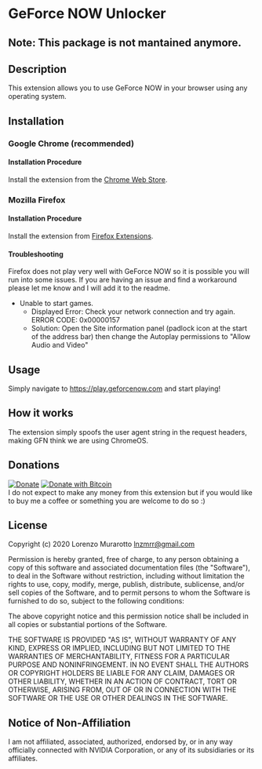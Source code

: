 # GeForce NOW Unlocker

## Note: This package is not mantained anymore.

## Description

This extension allows you to use GeForce NOW in your browser using any operating system.

## Installation

### Google Chrome (recommended)

#### Installation Procedure

Install the extension from the [Chrome Web Store](https://chrome.google.com/webstore/detail/chgiddljhokfbppnhfphdabejocpopgk).

### Mozilla Firefox

#### Installation Procedure

Install the extension from [Firefox Extensions](https://addons.mozilla.org/firefox/addon/geforce-now-unlocker).

#### Troubleshooting

Firefox does not play very well with GeForce NOW so it is possible you will run into some issues.
If you are having an issue and find a workaround please let me know and I will add it to the readme.

- Unable to start games.
  - Displayed Error: Check your network connection and try again. ERROR CODE: 0x00000157
  - Solution: Open the Site information panel (padlock icon at the start of the address bar) then change the Autoplay permissions to "Allow Audio and Video"

## Usage

Simply navigate to https://play.geforcenow.com and start playing!

## How it works

The extension simply spoofs the user agent string in the request headers, making GFN think we are using ChromeOS.

## Donations

[![Donate](https://img.shields.io/badge/Donate-PayPal-green.svg)](https://www.paypal.com/cgi-bin/webscr?cmd=_s-xclick&hosted_button_id=WW7VLKVE9YP8Q&source=url)
[![Donate with Bitcoin](https://en.cryptobadges.io/badge/micro/18Dskx2QPpFbjQgoh8jkX2eQA6ngz1Vi6V)](https://en.cryptobadges.io/donate/18Dskx2QPpFbjQgoh8jkX2eQA6ngz1Vi6V)\
I do not expect to make any money from this extension but if you would like to buy me a coffee or something you are welcome to do so :)

## License

Copyright (c) 2020 Lorenzo Murarotto <lnzmrr@gmail.com>

Permission is hereby granted, free of charge, to any person
obtaining a copy of this software and associated documentation
files (the "Software"), to deal in the Software without
restriction, including without limitation the rights to use,
copy, modify, merge, publish, distribute, sublicense, and/or sell
copies of the Software, and to permit persons to whom the
Software is furnished to do so, subject to the following
conditions:

The above copyright notice and this permission notice shall be
included in all copies or substantial portions of the Software.

THE SOFTWARE IS PROVIDED "AS IS", WITHOUT WARRANTY OF ANY KIND,
EXPRESS OR IMPLIED, INCLUDING BUT NOT LIMITED TO THE WARRANTIES
OF MERCHANTABILITY, FITNESS FOR A PARTICULAR PURPOSE AND
NONINFRINGEMENT. IN NO EVENT SHALL THE AUTHORS OR COPYRIGHT
HOLDERS BE LIABLE FOR ANY CLAIM, DAMAGES OR OTHER LIABILITY,
WHETHER IN AN ACTION OF CONTRACT, TORT OR OTHERWISE, ARISING
FROM, OUT OF OR IN CONNECTION WITH THE SOFTWARE OR THE USE OR
OTHER DEALINGS IN THE SOFTWARE.

## Notice of Non-Affiliation

I am not affiliated, associated, authorized, endorsed by, or in any way officially connected with NVIDIA Corporation, or any of its subsidiaries or its affiliates.
